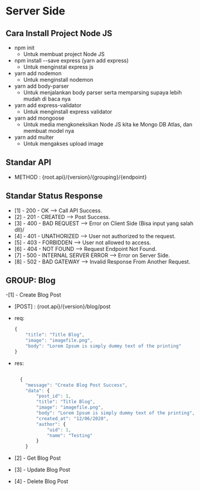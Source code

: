 # Server Side

## Cara Install Project Node JS

- npm init
  - Untuk membuat project Node JS
- npm install --save express (yarn add express)
  - Untuk menginstal express js
- yarn add nodemon
  - Untuk menginstall nodemon
- yarn add body-parser
  - Untuk menjalankan body parser serta memparsing supaya lebih mudah di baca nya
- yarn add express-validator
  - Untuk menginstall express validator
- yarn add mongoose
  - Untuk media mengkoneksikan Node JS kita ke Mongo DB Atlas, dan membuat model nya
- yarn add multer
  - Untuk mengakses upload image

## Standar API

- METHOD : {root.api}/{version}/{grouping}/{endpoint}

## Standar Status Response

- [1] - 200 - OK                        --> Call API Success.
- [2] - 201 - CREATED                   --> Post Success.
- [3] - 400 - BAD REQUEST               --> Error on Client Side (Bisa input yang salah dll)/
- [4] - 401 - UNATHORIZED               --> User not authorized to the request.
- [5] - 403 - FORBIDDEN                 --> User not allowed to access.
- [6] - 404 - NOT FOUND                 --> Request Endpoint Not Found.
- [7] - 500 - INTERNAL SERVER ERROR     --> Error on Server Side.
- [8] - 502 - BAD GATEWAY               --> Invalid Response From Another Request.

## GROUP: Blog

-[1] - Create Blog Post

- [POST] : {root.api}/{version}/blog/post

- req:

    ```js
    {
        "title": "Title Blog",
        "image": "imagefile.png",
        "body": "Lorem Ipsum is simply dummy text of the printing"
    }
    ```

- res:

    ```js

      {
        "message": "Create Blog Post Success",
        "data": {
            "post_id": 1,
            "title": "Title Blog",
            "image": "imagefile.png",
            "body": "Lorem Ipsum is simply dummy text of the printing",
            "created_at": "12/06/2020",
            "author": {
                "uid": 1,
                "name": "Testing"
            }
        }

    ```

- [2] - Get Blog Post
- [3] - Update Blog Post
- [4] - Delete Blog Post
